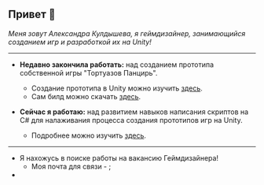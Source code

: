 ## Привет 👋

_Меня зовут Александра Кулдышева, я геймдизайнер, занимающийся созданием игр и разработкой их на Unity!_

---
- __Недавно закончила работать:__ над созданием прототипа собственной игры "Тортуазов Панцирь".                                             
   - Создание прототипа в Unity можно изучить [здесь](https://github.com/Sanya-Karawaii/Tortoises-Shell2D).                    
   - Сам билд можно скачать [здесь](https://drive.google.com/file/d/1pS20pkfSDcbbnPqZ08xhRV6UIaNMPH8C/view?usp=sharing). 
  
 - __Сейчас я работаю:__ над развитием навыков написания скриптов на C# для налаживания процесса создания прототипов игр на Unity. 
   - Подробнее можно изучить [здесь](https://github.com/Sanya-Karawaii/unity-practice).

  ---
- Я нахожусь в поиске работы на вакансию Геймдизайнера!
  - Моя почта для связи - ;
- 
<!--
**Sanya-Karawaii/Sanya-Karawaii** is a ✨ _special_ ✨ repository because its `README.md` (this file) appears on your GitHub profile.

Here are some ideas to get you started:

- 🔭 I’m currently working on ...
- 🌱 I’m currently learning ...
- 👯 I’m looking to collaborate on ...
- 🤔 I’m looking for help with ...
- 💬 Ask me about ...
- 📫 How to reach me: ...
- 😄 Pronouns: ...
- ⚡ Fun fact: ...
-->
